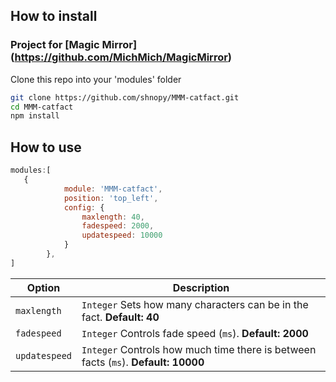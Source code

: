 ## How to install
### Project for [Magic Mirror] (https://github.com/MichMich/MagicMirror)
Clone this repo into your 'modules' folder

```bash
git clone https://github.com/shnopy/MMM-catfact.git
cd MMM-catfact
npm install
```

## How to use

```javascript
modules:[
   {
			module: 'MMM-catfact',
			position: 'top_left',
			config: {
				maxlength: 40,
				fadespeed: 2000,
				updatespeed: 10000
			}
		},
]
```

|Option|Description|
|---|---|
|`maxlength`|`Integer` Sets how many characters can be in the fact. **Default: 40**|
|`fadespeed`|`Integer` Controls fade speed (`ms`). **Default: 2000**|
|`updatespeed`|`Integer` Controls how much time there is between facts (`ms`). **Default: 10000**|
